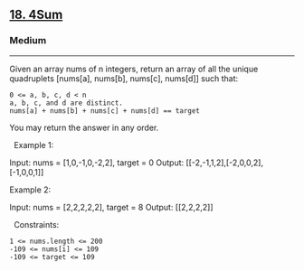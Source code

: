 <h2><a href="https://leetcode.com/problems/4sum/">18. 4Sum</a></h2><h3>Medium</h3><hr>Given an array nums of n integers, return an array of all the unique quadruplets [nums[a], nums[b], nums[c], nums[d]] such that:


	0 <= a, b, c, d < n
	a, b, c, and d are distinct.
	nums[a] + nums[b] + nums[c] + nums[d] == target


You may return the answer in any order.

 
Example 1:

Input: nums = [1,0,-1,0,-2,2], target = 0
Output: [[-2,-1,1,2],[-2,0,0,2],[-1,0,0,1]]


Example 2:

Input: nums = [2,2,2,2,2], target = 8
Output: [[2,2,2,2]]


 
Constraints:


	1 <= nums.length <= 200
	-109 <= nums[i] <= 109
	-109 <= target <= 109

